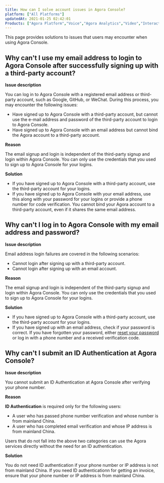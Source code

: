 ```yaml
---
title: How can I solve account issues in Agora Console?
platform: ["All Platforms"]
updatedAt: 2021-01-25 02:42:01
Products: ["Agora Platform","Voice","Agora Analytics","Video","Interactive Broadcast","Recording","Real-time-Messaging","RTSA","cloud-recording"]
---
```

This page provides solutions to issues that users may encounter when using Agora Console.

## Why can't I use my email address to login to Agora Console after successfully signing up with a third-party account? 

**Issue description**

You can log in to Agora Console with a registered email address or third-party account, such as Google, GitHub, or WeChat. During this process, you may encounter the following issues:

- Have signed up to Agora Console with a third-party account, but cannot use the e-mail address and password of the third-party account to login to Agora Console.
- Have signed up to Agora Console with an email address but cannot bind the Agora account to a third-party account.

**Reason**

The email signup and login is independent of the third-party signup and login within Agora Console. You can only use the credentials that you used to sign up to Agora Console for your logins.

**Solution**

- If you have signed up to Agora Console with a third-party account, use the third-party account for your logins.
- If you have signed up to Agora Console with your email address, use this along with your password for your logins or provide a phone number for code verification. You cannot bind your Agora account to a third-party account, even if it shares the same email address.

## Why can't I log in to Agora Console with my email address and password? 

**Issue description**

Email address login failures are covered in the following scenarios:

- Cannot login after signing up with a third-party account.
- Cannot login after signing up with an email account.

**Reason**

The email signup and login is independent of the third-party signup and login within Agora Console. You can only use the credentials that you used to sign up to Agora Console for your logins.

**Solution**

- If you have signed up to Agora Console with a third-party account, use the third-party account for your logins.
- If you have signed up with an email address, check if your password is correct. If you have forgotten your password, either [reset your password](https://sso.agora.io/forget) or log in with a phone number and a received verification code.

## Why can't I submit an ID Authentication at Agora Console?

**Issue description**

You cannot submit an ID Authentication at Agora Console after verifying your phone number.

**Reason**

**ID Authentication** is required only for the following users:

- A user who has passed phone number verification and whose number is from mainland China.
- A user who has completed email verification and whose IP address is from mainland China.

Users that do not fall into the above two categories can use the Agora services directly without the need for an ID authentication.

**Solution**

You do not need ID authentication if your phone number or IP address is not from mainland China. If you need ID authenticationn for getting an invoice,  ensure that your phone number or IP address is from mainland China.